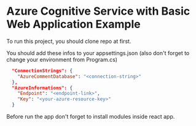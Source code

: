 # Azure Cognitive Service with Basic Web Application Example

To run this project, you should clone repo at first.

You should add these infos to your appsettings.json (also don't forget to change your environment from Program.cs)
```json
  "ConnectionStrings": {
    "AzureCommentDatabase": "<connection-string>"
  },
  "AzureInformations": {
    "Endpoint": "<endpoint-link>",
    "Key": "<your-azure-resource-key>"
  }
```

Before run the app don't forget to install modules inside react app.